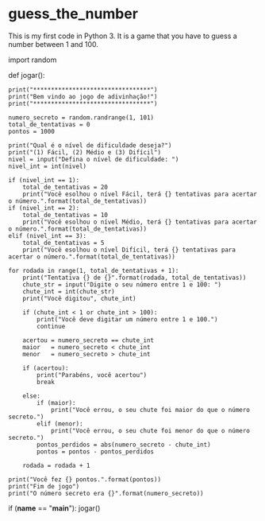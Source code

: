 # guess_the_number
This is my first code in Python 3. It is a game that you have to guess a number between 1 and 100.

import random

def jogar():

    print("*********************************")
    print("Bem vindo ao jogo de adivinhação!")
    print("*********************************")

    numero_secreto = random.randrange(1, 101)
    total_de_tentativas = 0
    pontos = 1000

    print("Qual é o nível de dificuldade deseja?")
    print("(1) Fácil, (2) Médio e (3) Difícil")
    nivel = input("Defina o nível de dificuldade: ")
    nivel_int = int(nivel)

    if (nivel_int == 1):
        total_de_tentativas = 20
        print("Você esolhou o nível Fácil, terá {} tentativas para acertar o número.".format(total_de_tentativas))
    if (nivel_int == 2):
        total_de_tentativas = 10
        print("Você esolhou o nível Médio, terá {} tentativas para acertar o número.".format(total_de_tentativas))
    elif (nivel_int == 3):
        total_de_tentativas = 5
        print("Você esolhou o nível Difícil, terá {} tentativas para acertar o número.".format(total_de_tentativas))

    for rodada in range(1, total_de_tentativas + 1):
        print("Tentativa {} de {}".format(rodada, total_de_tentativas))
        chute_str = input("Digite o seu número entre 1 e 100: ")
        chute_int = int(chute_str)
        print("Você digitou", chute_int)

        if (chute_int < 1 or chute_int > 100):
            print("Você deve digitar um número entre 1 e 100.")
            continue

        acertou = numero_secreto == chute_int
        maior   = numero_secreto < chute_int
        menor   = numero_secreto > chute_int

        if (acertou):
            print("Parabéns, você acertou")
            break

        else:
            if (maior):
                print("Você errou, o seu chute foi maior do que o número secreto.")
            elif (menor):
                print("Você errou, o seu chute foi menor do que o número secreto.")
            pontos_perdidos = abs(numero_secreto - chute_int)
            pontos = pontos - pontos_perdidos

        rodada = rodada + 1

    print("Você fez {} pontos.".format(pontos))
    print("Fim de jogo")
    print("O número secreto era {}".format(numero_secreto))

if (__name__ == "__main__"):
    jogar()
